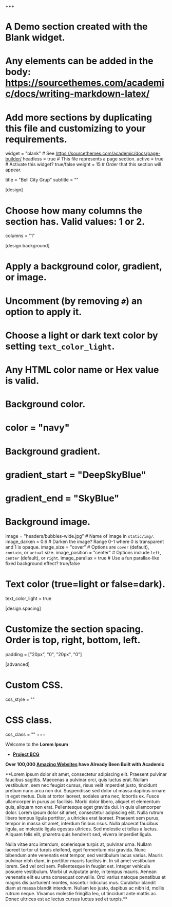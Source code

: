 +++
# A Demo section created with the Blank widget.
# Any elements can be added in the body: https://sourcethemes.com/academic/docs/writing-markdown-latex/
# Add more sections by duplicating this file and customizing to your requirements.

widget = "blank"  # See https://sourcethemes.com/academic/docs/page-builder/
headless = true  # This file represents a page section.
active = true  # Activate this widget? true/false
weight = 15  # Order that this section will appear.

title = "Bell City Grup"
subtitle = ""

[design]
  # Choose how many columns the section has. Valid values: 1 or 2.
  columns = "1"

[design.background]
  # Apply a background color, gradient, or image.
  #   Uncomment (by removing `#`) an option to apply it.
  #   Choose a light or dark text color by setting `text_color_light`.
  #   Any HTML color name or Hex value is valid.

  # Background color.
  # color = "navy"
  
  # Background gradient.
  # gradient_start = "DeepSkyBlue"
  # gradient_end = "SkyBlue"
  
  # Background image.
  image = "headers/bubbles-wide.jpg"  # Name of image in `static/img/`.
  image_darken = 0.6  # Darken the image? Range 0-1 where 0 is transparent and 1 is opaque.
  image_size = "cover"  #  Options are `cover` (default), `contain`, or `actual` size.
  image_position = "center"  # Options include `left`, `center` (default), or `right`.
  image_parallax = true  # Use a fun parallax-like fixed background effect? true/false

  # Text color (true=light or false=dark).
  text_color_light = true

[design.spacing]
  # Customize the section spacing. Order is top, right, bottom, left.
  padding = ["20px", "0", "20px", "0"]

[advanced]
 # Custom CSS. 
 css_style = ""
 
 # CSS class.
 css_class = ""
+++

Welcome to the **Lorem Ipsum** 

- [**Project BCG**](#)

**Over 100,000 [Amazing Websites](https://sourcethemes.com/academic/#expo) have Already Been Built with Academic**

**Lorem ipsum dolor sit amet, consectetur adipiscing elit. Praesent pulvinar faucibus sagittis. Maecenas a pulvinar orci, quis luctus erat. Nullam vestibulum, sem nec feugiat cursus, risus velit imperdiet justo, tincidunt pretium nunc arcu non dui. Suspendisse sed dolor ut massa dapibus ornare in eget metus. Duis at tortor laoreet, sodales urna nec, lobortis ex. Fusce ullamcorper in purus ac facilisis. Morbi dolor libero, aliquet et elementum quis, aliquam non erat. Pellentesque eget gravida dui. In quis ullamcorper dolor. Lorem ipsum dolor sit amet, consectetur adipiscing elit. Nulla rutrum libero tempus ligula porttitor, a ultricies erat laoreet. Praesent sem purus, tempor in massa sit amet, interdum finibus risus. Nulla placerat faucibus ligula, ac molestie ligula egestas ultrices. Sed molestie et tellus a luctus. Aliquam felis elit, pharetra quis hendrerit sed, viverra imperdiet ligula.

Nulla vitae arcu interdum, scelerisque turpis at, pulvinar urna. Nullam laoreet tortor ut turpis eleifend, eget fermentum nisi gravida. Nunc bibendum ante venenatis erat tempor, sed vestibulum lacus varius. Mauris pulvinar nibh diam, in porttitor mauris facilisis in. In sit amet vestibulum lorem. Sed vel orci sem. Pellentesque in feugiat est. Integer vehicula posuere vestibulum. Morbi ut vulputate ante, in tempus mauris. Aenean venenatis elit eu urna consequat convallis. Orci varius natoque penatibus et magnis dis parturient montes, nascetur ridiculus mus. Curabitur blandit diam at massa blandit interdum. Nullam leo justo, dapibus ac nibh id, mollis rutrum neque. Vivamus molestie fringilla leo, ut tincidunt ante mattis ac. Donec ultrices est ac lectus cursus luctus sed et turpis.**
